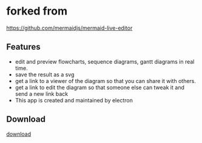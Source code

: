 
# forked from
https://github.com/mermaidjs/mermaid-live-editor

## Features

- edit and preview flowcharts, sequence diagrams, gantt diagrams in real time.
- save the result as a svg
- get a link to a viewer of the diagram so that you can share it with others.
- get a link to edit the diagram so that someone else can tweak it and send a new link back
- This app is created and maintained by electron

## Download

[download](https://github.com/alzkdpf/mermaid-editor/releases)

